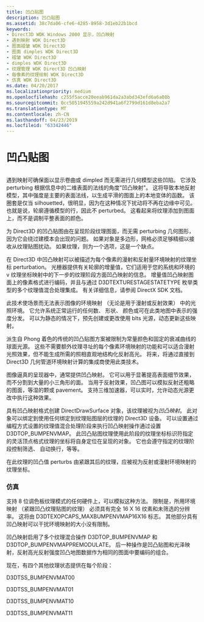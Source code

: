 ```yaml
---
title: 凹凸贴图
description: 凹凸贴图
ms.assetid: 38c7da06-cfe6-4285-8958-3d1eb22b1bcd
keywords:
- Direct3D WDK Windows 2000 显示，凹凸映射
- 遇到映射 WDK Direct3D
- 图面褶皱 WDK Direct3D
- 图面 dimples WDK Direct3D
- 褶皱 WDK Direct3D
- dimples WDK Direct3D
- 纹理管理 WDK Direct3D 凹凸映射
- 每像素的纹理绘制 WDK Direct3D
- 仿真 WDK Direct3D
ms.date: 04/20/2017
ms.localizationpriority: medium
ms.openlocfilehash: c255f5acce20eeab961da2a3abd343efd6a6a08b
ms.sourcegitcommit: 0cc5051945559a242d941a6f2799d161d8eba2a7
ms.translationtype: MT
ms.contentlocale: zh-CN
ms.lasthandoff: 04/23/2019
ms.locfileid: "63342446"
---
```

# <a name="bump-mapping"></a>凹凸贴图


## <span id="ddk_bump_mapping_gg"></span><span id="DDK_BUMP_MAPPING_GG"></span>


遇到映射可确保面以显示卷曲或 dimpled 而无需进行几何模型这些凹陷。 它涉及 perturbing 根据信息中的二维表面的法线的角度"凹凸映射"。 这将导致本地反射模型，其中强度是主要的表面法线，以生成平滑的图面上的本地变体的函数。 该圈套是仅当 silhouetted，很明显，因为在这种情况下扰动将不再在边缘中可见。 也就是说，轮廓遵循模型的行，因此不 perturbed。 这看起来将纹理添加到图面上，而不是调制平整表面的颜色。

为 Direct3D 的凹凸贴图由在呈现阶段纹理图面，而无需 perturbing 几何图形，因为它会绕过建模本会出现的问题。 如果对象是多边形，网格必须足够精细以接收从纹理贴图扰动。 如果纹理，则为一个选项，这是一个缺点。

在 Direct3D 中凹凸映射可以被描述为每个像素的漫射和反射量环境映射的纹理坐标 perturbation。 光栅器提供有关轮廓的增量值，它们适用于您的系统和环境的 v 纹理坐标映射中的下一步的纹理阶段方面凹凸映射的信息。 增量值凹凸映射图面上的像素格式进行编码，并且与通过 D3DTEXTURESTAGESTATETYPE 枚举类型的多个纹理值混合处理集成。 有关详细信息，请参阅 DirectX SDK 文档。

此技术使场景而无法表示图像的环境映射 （无论是用于漫射或反射效果） 中的光照环境。 它允许系统正常运行的任何数、 形状、 颜色或可在此类地图中表示的强度分发。 可以为静态的情况下，预先创建或更改使用 blts 光源，动态更新这些映射。

派生自 Phong 着色的传统的凹凸贴图方案被限制为常量颜色和固定的衰减曲线的球面光源。 这些不需要额外纹理寻址的每个像素环境映射的功能和可以适合漫射光照效果，但不能生成所需的照相直观地结构化反射高光。 将来，将通过直接到 Direct3D 几何管道环境映射计算的集成商使用此类技术。

图像逼真的呈现器中，通常提供凹凸映射。 它可以用于显著提高表面细节效果，而不分割到大量的小三角形的面。 当用于反射效果，凹凸图可以模拟反射还粗略的图面，等湿的颗或 pavement。 支持三维加速器，可以实时，允许动态光源更改中执行这种效果。

具有凹凸映射格式创建 DirectDrawSurface 对象，该纹理被视为*凹凸映射*。 此对象可以绑定到使用任何绑定到纹理贴图层的纹理的 Direct3D 设备。 可以设置通过编程方式设置的纹理值混合处理阶段来执行凹凸映射操作通过设置 D3DTOP\_BUMPENVMAP。 此凹凸贴图纹理使用此阶段的纹理坐标标识符指定的灵活顶点格式纹理的坐标将自身定位在呈现的对象。 它也会遵守指定的纹理阶段控制筛选、 自动换行，等等。

在此纹理的凹凸值 perturbs 由紧跟其后的纹理，应被视为反射或漫射环境映射的纹理坐标。

### <a name="span-idemulationspanspan-idemulationspanemulation"></a><span id="emulation"></span><span id="EMULATION"></span>仿真

支持 8 位调色板纹理模式的任何硬件上，可以模拟这种方法。 限制是，所用环境映射 （紧跟凹凸纹理贴图的纹理） 必须具有完全 16 X 16 纹素和未筛选的分辨率。 这将由 D3DTEXOPCAPS\_MAXBUMPENVMAP16X16 标志。 其他部分具有凹凸映射可以干扰环境映射的大小没有限制。

凹凸映射启用了多个纹理混合操作 D3DTOP\_BUMPENVMAP 和 D3DTOP\_BUMPENVMAPPREMODULATE。 后一种操作是凹凸贴图和光泽映射，反射高光反射强度凹凸地图数据作为相同的图面中要编码的组合。

现在，有四个其他纹理状态提供在每个阶段：

D3DTSS\_BUMPENVMAT00

D3DTSS\_BUMPENVMAT01

D3DTSS\_BUMPENVMAT10

D3DTSS\_BUMPENVMAT11

 

 





